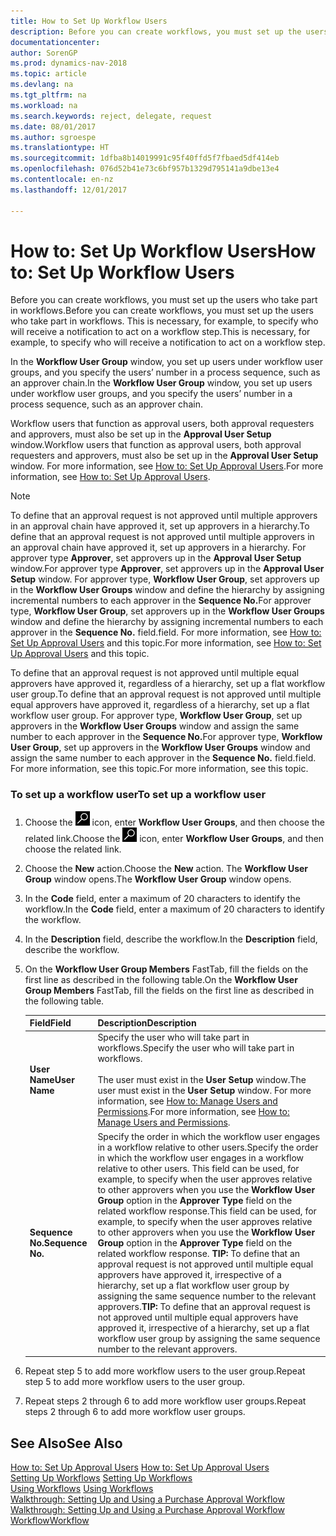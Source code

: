 ```yaml
---
title: How to Set Up Workflow Users
description: Before you can create workflows, you must set up the users who take part in workflows. This is necessary, for example, to specify who will receive a notification to act on a workflow step.
documentationcenter: 
author: SorenGP
ms.prod: dynamics-nav-2018
ms.topic: article
ms.devlang: na
ms.tgt_pltfrm: na
ms.workload: na
ms.search.keywords: reject, delegate, request
ms.date: 08/01/2017
ms.author: sgroespe
ms.translationtype: HT
ms.sourcegitcommit: 1dfba8b14019991c95f40ffd5f7fbaed5df414eb
ms.openlocfilehash: 076d52b41e73c6bf957b1329d795141a9dbe13e4
ms.contentlocale: en-nz
ms.lasthandoff: 12/01/2017

---
```

# <a name="how-to-set-up-workflow-users"></a><span data-ttu-id="20d2f-104">How to: Set Up Workflow Users</span><span class="sxs-lookup"><span data-stu-id="20d2f-104">How to: Set Up Workflow Users</span></span>
<span data-ttu-id="20d2f-105">Before you can create workflows, you must set up the users who take part in workflows.</span><span class="sxs-lookup"><span data-stu-id="20d2f-105">Before you can create workflows, you must set up the users who take part in workflows.</span></span> <span data-ttu-id="20d2f-106">This is necessary, for example, to specify who will receive a notification to act on a workflow step.</span><span class="sxs-lookup"><span data-stu-id="20d2f-106">This is necessary, for example, to specify who will receive a notification to act on a workflow step.</span></span>  

<span data-ttu-id="20d2f-107">In the **Workflow User Group** window, you set up users under workflow user groups, and you specify the users’ number in a process sequence, such as an approver chain.</span><span class="sxs-lookup"><span data-stu-id="20d2f-107">In the **Workflow User Group** window, you set up users under workflow user groups, and you specify the users’ number in a process sequence, such as an approver chain.</span></span>  

<span data-ttu-id="20d2f-108">Workflow users that function as approval users, both approval requesters and approvers, must also be set up in the **Approval User Setup** window.</span><span class="sxs-lookup"><span data-stu-id="20d2f-108">Workflow users that function as approval users, both approval requesters and approvers, must also be set up in the **Approval User Setup** window.</span></span> <span data-ttu-id="20d2f-109">For more information, see [How to: Set Up Approval Users](across-how-to-set-up-approval-users.md).</span><span class="sxs-lookup"><span data-stu-id="20d2f-109">For more information, see [How to: Set Up Approval Users](across-how-to-set-up-approval-users.md).</span></span>  

> [!NOTE]  
>  <span data-ttu-id="20d2f-110">To define that an approval request is not approved until multiple approvers in an approval chain have approved it, set up approvers in a hierarchy.</span><span class="sxs-lookup"><span data-stu-id="20d2f-110">To define that an approval request is not approved until multiple approvers in an approval chain have approved it, set up approvers in a hierarchy.</span></span> <span data-ttu-id="20d2f-111">For approver type **Approver**, set approvers up in the **Approval User Setup** window.</span><span class="sxs-lookup"><span data-stu-id="20d2f-111">For approver type **Approver**, set approvers up in the **Approval User Setup** window.</span></span> <span data-ttu-id="20d2f-112">For approver type, **Workflow User Group**, set approvers up in the **Workflow User Groups** window and define the hierarchy by assigning incremental numbers to each approver in the **Sequence No.**</span><span class="sxs-lookup"><span data-stu-id="20d2f-112">For approver type, **Workflow User Group**, set approvers up in the **Workflow User Groups** window and define the hierarchy by assigning incremental numbers to each approver in the **Sequence No.**</span></span> <span data-ttu-id="20d2f-113">field.</span><span class="sxs-lookup"><span data-stu-id="20d2f-113">field.</span></span> <span data-ttu-id="20d2f-114">For more information, see [How to: Set Up Approval Users](across-how-to-set-up-approval-users.md) and this topic.</span><span class="sxs-lookup"><span data-stu-id="20d2f-114">For more information, see [How to: Set Up Approval Users](across-how-to-set-up-approval-users.md) and this topic.</span></span>  
>   
>  <span data-ttu-id="20d2f-115">To define that an approval request is not approved until multiple equal approvers have approved it, regardless of a hierarchy, set up a flat workflow user group.</span><span class="sxs-lookup"><span data-stu-id="20d2f-115">To define that an approval request is not approved until multiple equal approvers have approved it, regardless of a hierarchy, set up a flat workflow user group.</span></span> <span data-ttu-id="20d2f-116">For approver type, **Workflow User Group**, set up approvers in the **Workflow User Groups** window and assign the same number to each approver in the **Sequence No.**</span><span class="sxs-lookup"><span data-stu-id="20d2f-116">For approver type, **Workflow User Group**, set up approvers in the **Workflow User Groups** window and assign the same number to each approver in the **Sequence No.**</span></span> <span data-ttu-id="20d2f-117">field.</span><span class="sxs-lookup"><span data-stu-id="20d2f-117">field.</span></span> <span data-ttu-id="20d2f-118">For more information, see this topic.</span><span class="sxs-lookup"><span data-stu-id="20d2f-118">For more information, see this topic.</span></span>  

### <a name="to-set-up-a-workflow-user"></a><span data-ttu-id="20d2f-119">To set up a workflow user</span><span class="sxs-lookup"><span data-stu-id="20d2f-119">To set up a workflow user</span></span>  

1. <span data-ttu-id="20d2f-120">Choose the ![Search for Page or Report](media/ui-search/search_small.png "Search for Page or Report icon") icon, enter **Workflow User Groups**, and then choose the related link.</span><span class="sxs-lookup"><span data-stu-id="20d2f-120">Choose the ![Search for Page or Report](media/ui-search/search_small.png "Search for Page or Report icon") icon, enter **Workflow User Groups**, and then choose the related link.</span></span>  
2. <span data-ttu-id="20d2f-121">Choose the **New** action.</span><span class="sxs-lookup"><span data-stu-id="20d2f-121">Choose the **New** action.</span></span> <span data-ttu-id="20d2f-122">The **Workflow User Group** window opens.</span><span class="sxs-lookup"><span data-stu-id="20d2f-122">The **Workflow User Group** window opens.</span></span>  
3. <span data-ttu-id="20d2f-123">In the **Code** field, enter a maximum of 20 characters to identify the workflow.</span><span class="sxs-lookup"><span data-stu-id="20d2f-123">In the **Code** field, enter a maximum of 20 characters to identify the workflow.</span></span>  
4. <span data-ttu-id="20d2f-124">In the **Description** field, describe the workflow.</span><span class="sxs-lookup"><span data-stu-id="20d2f-124">In the **Description** field, describe the workflow.</span></span>  
5. <span data-ttu-id="20d2f-125">On the **Workflow User Group Members** FastTab, fill the fields on the first line as described in the following table.</span><span class="sxs-lookup"><span data-stu-id="20d2f-125">On the **Workflow User Group Members** FastTab, fill the fields on the first line as described in the following table.</span></span>  

    |<span data-ttu-id="20d2f-126">Field</span><span class="sxs-lookup"><span data-stu-id="20d2f-126">Field</span></span>|<span data-ttu-id="20d2f-127">Description</span><span class="sxs-lookup"><span data-stu-id="20d2f-127">Description</span></span>|  
    |---------------------------------|---------------------------------------|  
    |<span data-ttu-id="20d2f-128">**User Name**</span><span class="sxs-lookup"><span data-stu-id="20d2f-128">**User Name**</span></span>|<span data-ttu-id="20d2f-129">Specify the user who will take part in workflows.</span><span class="sxs-lookup"><span data-stu-id="20d2f-129">Specify the user who will take part in workflows.</span></span><br /><br /> <span data-ttu-id="20d2f-130">The user must exist in the **User Setup** window.</span><span class="sxs-lookup"><span data-stu-id="20d2f-130">The user must exist in the **User Setup** window.</span></span> <span data-ttu-id="20d2f-131">For more information, see [How to: Manage Users and Permissions](ui-how-users-permissions.md).</span><span class="sxs-lookup"><span data-stu-id="20d2f-131">For more information, see [How to: Manage Users and Permissions](ui-how-users-permissions.md).</span></span>|  
    |<span data-ttu-id="20d2f-132">**Sequence No.**</span><span class="sxs-lookup"><span data-stu-id="20d2f-132">**Sequence No.**</span></span>|<span data-ttu-id="20d2f-133">Specify the order in which the workflow user engages in a workflow relative to other users.</span><span class="sxs-lookup"><span data-stu-id="20d2f-133">Specify the order in which the workflow user engages in a workflow relative to other users.</span></span> <span data-ttu-id="20d2f-134">This field can be used, for example, to specify when the user approves relative to other approvers when you use the **Workflow User Group** option in the **Approver Type** field on the related workflow response.</span><span class="sxs-lookup"><span data-stu-id="20d2f-134">This field can be used, for example, to specify when the user approves relative to other approvers when you use the **Workflow User Group** option in the **Approver Type** field on the related workflow response.</span></span> <span data-ttu-id="20d2f-135">**TIP:**  To define that an approval request is not approved until multiple equal approvers have approved it, irrespective of a hierarchy, set up a flat workflow user group by assigning the same sequence number to the relevant approvers.</span><span class="sxs-lookup"><span data-stu-id="20d2f-135">**TIP:**  To define that an approval request is not approved until multiple equal approvers have approved it, irrespective of a hierarchy, set up a flat workflow user group by assigning the same sequence number to the relevant approvers.</span></span>|  
6. <span data-ttu-id="20d2f-136">Repeat step 5 to add more workflow users to the user group.</span><span class="sxs-lookup"><span data-stu-id="20d2f-136">Repeat step 5 to add more workflow users to the user group.</span></span>  
7. <span data-ttu-id="20d2f-137">Repeat steps 2 through 6 to add more workflow user groups.</span><span class="sxs-lookup"><span data-stu-id="20d2f-137">Repeat steps 2 through 6 to add more workflow user groups.</span></span>  

## <a name="see-also"></a><span data-ttu-id="20d2f-138">See Also</span><span class="sxs-lookup"><span data-stu-id="20d2f-138">See Also</span></span>  
<span data-ttu-id="20d2f-139">[How to: Set Up Approval Users](across-how-to-set-up-approval-users.md) </span><span class="sxs-lookup"><span data-stu-id="20d2f-139">[How to: Set Up Approval Users](across-how-to-set-up-approval-users.md) </span></span>  
<span data-ttu-id="20d2f-140">[Setting Up Workflows](across-set-up-workflows.md) </span><span class="sxs-lookup"><span data-stu-id="20d2f-140">[Setting Up Workflows](across-set-up-workflows.md) </span></span>  
<span data-ttu-id="20d2f-141">[Using Workflows](across-use-workflows.md) </span><span class="sxs-lookup"><span data-stu-id="20d2f-141">[Using Workflows](across-use-workflows.md) </span></span>  
<span data-ttu-id="20d2f-142">[Walkthrough: Setting Up and Using a Purchase Approval Workflow](walkthrough-setting-up-and-using-a-purchase-approval-workflow.md) </span><span class="sxs-lookup"><span data-stu-id="20d2f-142">[Walkthrough: Setting Up and Using a Purchase Approval Workflow](walkthrough-setting-up-and-using-a-purchase-approval-workflow.md) </span></span>  
[<span data-ttu-id="20d2f-143">Workflow</span><span class="sxs-lookup"><span data-stu-id="20d2f-143">Workflow</span></span>](across-workflow.md)   

